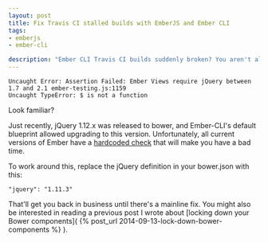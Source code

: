 ```yaml
---
layout: post
title: Fix Travis CI stalled builds with EmberJS and Ember CLI
tags:
- emberjs
- ember-cli

description: "Ember CLI Travis CI builds suddenly broken? You aren't alone. Here's how to work around it."
---
```


    Uncaught Error: Assertion Failed: Ember Views require jQuery between 1.7 and 2.1 ember-testing.js:1159
    Uncaught TypeError: $ is not a function

Look familiar?

Just recently, jQuery 1.12.x was released to bower, and Ember-CLI's default blueprint
allowed upgrading to this version. Unfortunately, all current versions of Ember
have a
[hardcoded check](https://github.com/emberjs/ember.js/blob/1a2cd166a86219717a0cde1df4dab497d8dda3e3/packages/ember-views/lib/system/jquery.js#L16-L19) that will make you have a bad time.

To work around this, replace the jQuery definition in your bower.json with this:

    "jquery": "1.11.3"

That'll get you back in business until there's a mainline fix. You might also be
interested in reading a previous post I wrote about
[locking down your Bower components]( {% post_url 2014-09-13-lock-down-bower-components %} ).
